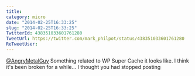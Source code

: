 ```yaml
---
title: 
category: micro
date: "2014-02-25T16:33:25"
slug: "2014-02-25T16:33:25"
TwitterId: 438351033601761280
TweetUrl: https://twitter.com/mark_philpot/status/438351033601761280
ReTweetUser: 
---
```


[@AngryMetalGuy](https://twitter.com/AngryMetalGuy) Something related to WP Super Cache it looks like.  I think it's been broken for a while... I thought you had stopped posting